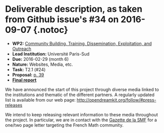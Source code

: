 # Deliverable description, as taken from Github issue's #34 on 2016-09-07 {.notoc}

- **WP2:** [Community Building, Training, Dissemination, Exploitation, and Outreach](https://github.com/OpenDreamKit/OpenDreamKit/tree/master/WP2)
- **Lead Institution:** Université Paris-Sud
- **Due:** 2016-02-29 (month 6)
- **Nature:** Websites, Media, etc.
- **Task:** T2.1 (#24)
- **Proposal:** [p. 39](https://github.com/OpenDreamKit/OpenDreamKit/raw/master/Proposal/proposal-www.pdf)
- **[Final report](https://github.com/OpenDreamKit/OpenDreamKit/raw/master/WP2/D2.1/report-final.pdf)**

We have announced the start of this project through diverse media linked to the institutions and thematic of the different partners. A regularly updated list is available from our web page: http://opendreamkit.org/follow/#press-releases

We intend to keep releasing relevant information to these media throughout the project. In particular, we are in contact with the [Gazette de la SMF](http://smf.emath.fr/) for a one/two page letter targeting the French Math community.
